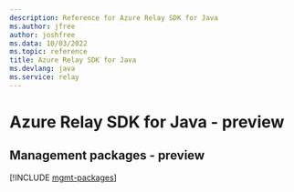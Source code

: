 ```yaml
---
description: Reference for Azure Relay SDK for Java
ms.author: jfree
author: joshfree
ms.data: 10/03/2022
ms.topic: reference
title: Azure Relay SDK for Java
ms.devlang: java
ms.service: relay
---
```

# Azure Relay SDK for Java - preview

## Management packages - preview
[!INCLUDE [mgmt-packages](relay-mgmt-index.md)]